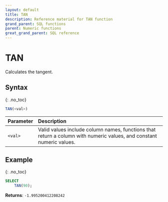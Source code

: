 ```yaml
---
layout: default
title: TAN
description: Reference material for TAN function
grand_parent: SQL functions
parent: Numeric functions
great_grand_parent: SQL reference
---
```


# TAN

Calculates the tangent.

## Syntax
{: .no_toc}

```sql
TAN(<val>)
```

| Parameter | Description                                                                                                          |
| :--------- | :-------------------------------------------------------------------------------------------------------------------- |
| `<val>`   | Valid values include column names, functions that return a column with numeric values, and constant numeric values.  |

## Example
{: .no_toc}

```sql
SELECT
    TAN(90);
```

**Returns**: `-1.995200412208242`
